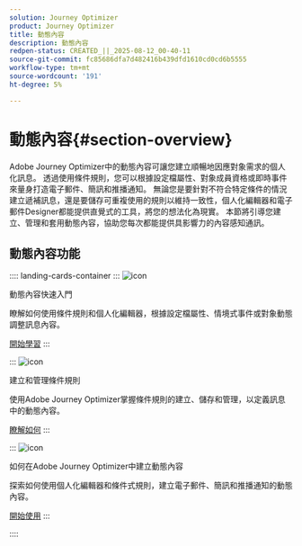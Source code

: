 ```yaml
---
solution: Journey Optimizer
product: Journey Optimizer
title: 動態內容
description: 動態內容
redpen-status: CREATED_||_2025-08-12_00-40-11
source-git-commit: fc85686dfa7d482416b439dfd1610cd0cd6b5555
workflow-type: tm+mt
source-wordcount: '191'
ht-degree: 5%

---
```



# 動態內容{#section-overview}

Adobe Journey Optimizer中的動態內容可讓您建立順暢地因應對象需求的個人化訊息。 透過使用條件規則，您可以根據設定檔屬性、對象成員資格或即時事件來量身打造電子郵件、簡訊和推播通知。 無論您是要針對不符合特定條件的情況建立遞補訊息，還是要儲存可重複使用的規則以維持一致性，個人化編輯器和電子郵件Designer都能提供直覺式的工具，將您的想法化為現實。 本節將引導您建立、管理和套用動態內容，協助您每次都能提供具影響力的內容感知通訊。

## 動態內容功能

:::: landing-cards-container
:::
![icon](https://cdn.experienceleague.adobe.com/icons/circle-play.svg?lang=zh-Hant)

動態內容快速入門

瞭解如何使用條件規則和個人化編輯器，根據設定檔屬性、情境式事件或對象動態調整訊息內容。

[開始學習](../using/personalization/get-started-dynamic-content.md)
:::

:::
![icon](https://cdn.experienceleague.adobe.com/icons/list-check.svg?lang=zh-Hant)

建立和管理條件規則

使用Adobe Journey Optimizer掌握條件規則的建立、儲存和管理，以定義訊息中的動態內容。

[瞭解如何](../using/personalization/create-conditions.md)
:::

:::
![icon](https://cdn.experienceleague.adobe.com/icons/bullseye.svg?lang=zh-Hant)

如何在Adobe Journey Optimizer中建立動態內容

探索如何使用個人化編輯器和條件式規則，建立電子郵件、簡訊和推播通知的動態內容。

[開始使用](../using/personalization/dynamic-content.md)
:::

::::
